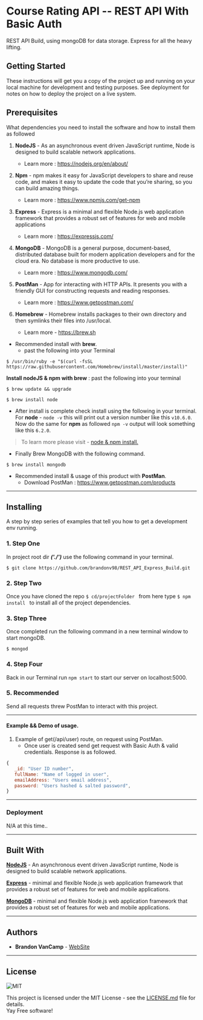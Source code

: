 # Course Rating API -- REST API With Basic Auth
REST API Build, using mongoDB for data storage. Express for all the heavy lifting.


## Getting Started
These instructions will get you a copy of the project up and running on your local machine for development and testing purposes. See deployment for notes on how to deploy the project on a live system.  


## Prerequisites
What dependencies you need to install the software and how to install them as followed

1. **NodeJS** - As an asynchronous event driven JavaScript runtime, Node is designed to build scalable network applications.
   - Learn more : https://nodejs.org/en/about/
2. **Npm** - npm makes it easy for JavaScript developers to share and reuse code, and makes it easy to update the code that you’re sharing, so you can build amazing things.
   - Learn more : https://www.npmjs.com/get-npm
3. **Express** - Express is a minimal and flexible Node.js web application framework that provides a robust set of features for web and mobile applications
    - Learn more : https://expressjs.com/
4. **MongoDB** - MongoDB is a general purpose, document-based, distributed database built for modern application developers and for the cloud era. No database is more productive to use.
    - Learn more : https://www.mongodb.com/
5. **PostMan** - App for interacting with HTTP APIs. It presents you with a friendly GUI for constructing requests and reading responses. 
    - Learn more : https://www.getpostman.com/


1. **Homebrew** - Homebrew installs packages to their own directory and then symlinks their files into /usr/local.
   - Learn more - https://brew.sh

* Recommended install with **brew**.
   - past the following into your Terminal  
```
$ /usr/bin/ruby -e "$(curl -fsSL https://raw.githubusercontent.com/Homebrew/install/master/install)"
```

**Install nodeJS & npm with brew** : past the following into your terminal
```
$ brew update && upgrade
```
```
$ brew install node
```
* After install is complete check install using the following in your terminal.  
For **node** - ```node -v``` this will print out a version number like this ```v10.6.0```.  
Now do the same for **npm** as followed ```npm -v``` output will look something like this ```6.2.0```.

> To learn more please visit - [node & npm install.](http://blog.teamtreehouse.com/install-node-js-npm-mac)

* Finally Brew MongoDB with the following command.
```
$ brew install mongodb
```

* Recommended install & usage of this product with **PostMan**.
   - Download PostMan : https://www.getpostman.com/products
___

## Installing
A step by step series of examples that tell you how to get a development env running.  
### 1. Step One  
  In project root dir ***('./')*** use the following command in your terminal.
```
$ git clone https://github.com/brandonv98/REST_API_Express_Build.git
```
### 2. Step Two
  Once you have cloned the repo ```$ cd/projectFolder ``` from here type ```$ npm install ``` to install all of the project dependencies.
### 3. Step Three
  Once completed run the following command in a new terminal window to start mongoDB.
  ```
  $ mongod
  ```
### 4. Step Four 
  Back in our Terminal run ```npm start``` to start our server on localhost:5000.

### 5. Recommended
  Send all requests threw PostMan to interact with this project. 
___

#### Example && Demo of usage.

1. Example of get(/api/user) route, on request using PostMan.
    - Once user is created send get request with Basic Auth & valid credentials. Response is as followed.
``` js
{       
   _id: "User ID number",
   fullName: "Name of logged in user",
   emailAddress: "Users email address",
   password: "Users hashed & salted password",
}
```
___

### Deployment
 N/A at this time..

___

## Built With
**[NodeJS](https://nodejs.org/dist/latest-v10.x/docs/api/)** - An asynchronous event driven JavaScript runtime, Node is designed to build scalable network applications.

**[Express](https://expressjs.com/)** - minimal and flexible Node.js web application framework that provides a robust set of features for web and mobile applications.

**[MongoDB](https://expressjs.com/)** - minimal and flexible Node.js web application framework that provides a robust set of features for web and mobile applications.

___

## Authors
* **Brandon VanCamp** - [WebSite](https://csdevs.io/)

___

## License
![MIT](https://camo.githubusercontent.com/890acbdcb87868b382af9a4b1fac507b9659d9bf/68747470733a2f2f696d672e736869656c64732e696f2f62616467652f6c6963656e73652d4d49542d626c75652e737667)  

This project is licensed under the MIT License - see the [LICENSE.md](./LICENSE) file for details.  
Yay Free software!
